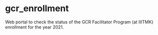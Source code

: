 # gcr_enrollment
Web portal to check the status of the GCR Facilitator Program (at IIITMK) enrollment for the year 2021. 
